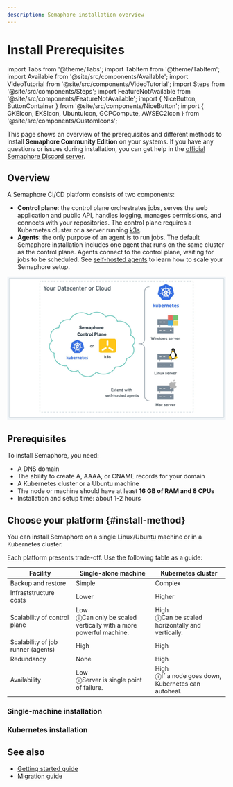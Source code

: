 ```yaml
---
description: Semaphore installation overview
---
```


# Install Prerequisites

import Tabs from '@theme/Tabs';
import TabItem from '@theme/TabItem';
import Available from '@site/src/components/Available';
import VideoTutorial from '@site/src/components/VideoTutorial';
import Steps from '@site/src/components/Steps';
import FeatureNotAvailable from '@site/src/components/FeatureNotAvailable';
import { NiceButton, ButtonContainer } from '@site/src/components/NiceButton';
import { GKEIcon, EKSIcon, UbuntuIcon, GCPCompute, AWSEC2Icon } from '@site/src/components/CustomIcons';

This page shows an overview of the prerequisites and different methods to install **Semaphore Community Edition** on your systems. If you have any questions or issues during installation, you can get help in the [official Semaphore Discord server](https://discord.gg/FBuUrV24NH).

## Overview

A Semaphore CI/CD platform consists of two components:

- **Control plane**: the control plane orchestrates jobs, serves the web application and public API, handles logging, manages permissions, and connects with your repositories. The control plane requires a Kubernetes cluster or a server running [k3s](https://k3s.io/).
- **Agents**: the only purpose of an agent is to run jobs. The default Semaphore installation includes one agent that runs on the same cluster as the control plane. Agents connect to the control plane, waiting for jobs to be scheduled. See [self-hosted agents](../using-semaphore/self-hosted) to learn how to scale your Semaphore setup.

![Semaphore architecture](./img/arch-semaphore.jpg)

## Prerequisites

To install Semaphore, you need:

- A DNS domain
- The ability to create A, AAAA, or CNAME records for your domain
- A Kubernetes cluster or a Ubuntu machine
- The node or machine should have at least **16 GB of RAM and 8 CPUs**
- Installation and setup time: about 1-2 hours

## Choose your platform {#install-method}

You can install Semaphore on a single Linux/Ubuntu machine or in a Kubernetes cluster.

Each platform presents trade-off. Use the following table as a guide:

| Facility | Single-alone machine | Kubernetes cluster |
|--|--|--|
| Backup and restore | Simple | Complex |
| Infraststructure costs | Lower | Higher |
| Scalability of control plane | Low  <div class="tooltip">ⓘ<span class="tooltiptext">Can only be scaled vertically with a more powerful machine.</span></div> | High <div class="tooltip">ⓘ<span class="tooltiptext">Can be scaled horizontally and vertically.</span></div> |
| Scalability of job runner (agents) | High | High |
| Redundancy | None | High |
| Availability | Low <div class="tooltip">ⓘ<span class="tooltiptext">Server is single point of failure.</span></div> | High <div class="tooltip">ⓘ<span class="tooltiptext">If a node goes down, Kubernetes can autoheal.</span></div> |


### Single-machine installation

<ButtonContainer>
   <NiceButton
    icon={UbuntuIcon}
    title="Install on Ubuntu"
    subtitle="Ubuntu Machine with k3s"
    url="./install-ubuntu"
  />
  <NiceButton
    icon={GCPCompute}
    title="Install on Google VM"
    subtitle="Google Cloud Compute"
    url="./install-gcompute"
  />
  <NiceButton
    icon={AWSEC2Icon}
    title="Install on EC2"
    subtitle="Amazon EC2 VM"
    url="./install-aws-ec2"
  />
</ButtonContainer>

### Kubernetes installation

<ButtonContainer>
  <NiceButton
    icon={GKEIcon}
    title="Install on GKE"
    subtitle="Google Cloud Kubernetes"
    url="./install-gke"
  />
  <NiceButton
    icon={EKSIcon}
    title="Install on EKS"
    subtitle="Amazon Elastic Kubernetes (pending)"
    url="./install"
  />
</ButtonContainer>

## See also

- [Getting started guide](./guided-tour)
- [Migration guide](./migration/overview)

